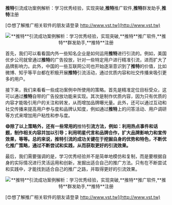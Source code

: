 **推特**引流成功案例解析：学习优秀经验，实现突破,**推特**推广软件,**推特**群发助手,**推特**注册

[😍想了解推广相关软件的朋友请登录 http://www.vst.tw](http://www.vst.tw)

 <center><img src="https://vst.tw/MP4/tuiguang/png/5.png" alt="**推特**引流成功案例解析：学习优秀经验，实现突破,**推特**推广软件,**推特**群发助手,**推特**注册"></center>

首先，我们可以看看国内外一些知名企业是如何运用**推特**进行引流的。例如，美国优步公司就曾通过**推特**的广告投放，针对一些特定用户进行精准引流，进而扩大了品牌影响力。此外，中国的一些互联网公司也开始逐渐意识到了**推特**的价值，比如微博、知乎等平台都在积极开展**推特**引流活动，通过优质内容和社交传播来吸引更多的用户。

接下来，我们来看看一些成功案例中所使用的策略。首先是精准定位目标受众，这可以通过**推特**自带的广告投放功能来实现。其次是制作优质内容，因为只有优质的内容才能吸引用户的关注和转发，从而增加品牌曝光量。此外，还可以通过互动和社交传播来提高用户参与度和品牌认知度，例如通过**推特**上的问答活动、用户调研等方式来增加用户粘性和参与度。

**😄除了以上策略外，还有一些常用的**推特**引流方法，例如：利用热点事件和话题，制作相关内容并加以引导；利用明星代言和品牌合作，扩大品牌影响力和宣传效果，等等。总的来说，**推特**引流的成功关键在于挖掘自身的优势和特色，不断优化推广策略，通过不断尝试和实践，从而获取更好的引流效果。**

最后，我们需要强调的是，学习优秀经验并不是简单地模仿和复制，而是要根据自身的实际情况进行灵活运用和创新，发掘出适合自己的推广方法。只有在不断尝试和实践中，才能找到适合自己的推广之路，并取得更好的引流效果。

 <center><img src="https://vst.tw/MP4/tuiguang/png/3.png" alt="**推特**引流成功案例解析：学习优秀经验，实现突破,**推特**推广软件,**推特**群发助手,**推特**注册"></center>

[😍想了解推广相关软件的朋友请登录 http://www.vst.tw](http://www.vst.tw)



